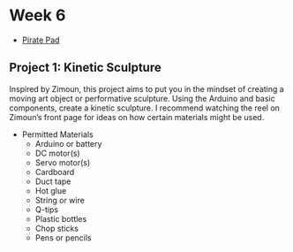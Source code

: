 # Week 6

+ [Pirate Pad](http://piratepad.net/8obaXxyr72)

## Project 1: Kinetic Sculpture

Inspired by Zimoun, this project aims to put you in the mindset of creating a moving art object or performative sculpture. Using the Arduino and basic components, create a kinetic sculpture. I recommend watching the reel on Zimoun’s front page for ideas on how certain materials might be used.

+ Permitted Materials
	+ Arduino or battery
	+ DC motor(s)
	+ Servo motor(s)
	+ Cardboard
	+ Duct tape
	+ Hot glue
	+ String or wire
	+ Q-tips
	+ Plastic bottles
	+ Chop sticks
	+ Pens or pencils